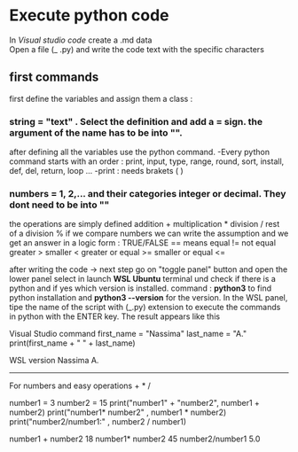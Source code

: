 
# **Execute python code**
In *Visual studio code* create a .md data  
Open a file (_ .py) and write the code text with the specific characters 
## first commands 
first define the variables and assign them a class : 
### string = "text" . Select the definition and add a = sign. the argument of the name has to be into "".
 
 after defining all the variables use the python command.
-Every python command starts with an order : print, input, type, range, round, sort, install, def, del, return, loop  ... 
-print : needs brakets ( ) 

### numbers = 1, 2,... and their categories integer or decimal. They dont need to be into ""
 the operations are simply defined 
 addition +
 multiplication *
 division /
 rest of a division %
 if we  compare numbers we can write the assumption and we get an answer in a logic form : TRUE/FALSE 
 == means equal 
 != not equal
 greater > 
 smaller <
 greater or equal >=
 smaller or equal <=

after writing the code -> next step 
go on "toggle panel" button and open the lower panel
select in launch **WSL Ubuntu** terminal und check if there is a python and if yes which version is installed. command :  **python3** to find python installation and 
 **python3 --version** for the version.
 In the WSL panel, tipe the name of the script with (_.py) extension to execute the commands in python with the ENTER key.
 The result appears like this  

Visual Studio command
first_name = "Nassima"
last_name = "A."
print(first_name + " " + last_name)

WSL version 
Nassima A.
______________
 For numbers and easy operations + * / 

number1 = 3
number2 = 15
print("number1" + "number2", number1 + number2)
print("number1* number2" , number1 * number2)
print("number2/number1:" , number2 / number1)

number1 + number2 18
number1* number2 45
number2/number1 5.0